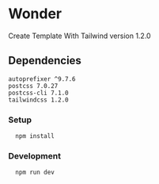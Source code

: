 # Wonder

Create Template With Tailwind version 1.2.0

## Dependencies
    autoprefixer ^9.7.6
    postcss 7.0.27
    postcss-cli 7.1.0
    tailwindcss 1.2.0

### Setup
```console
  npm install
```
### Development
```console
  npm run dev
```
